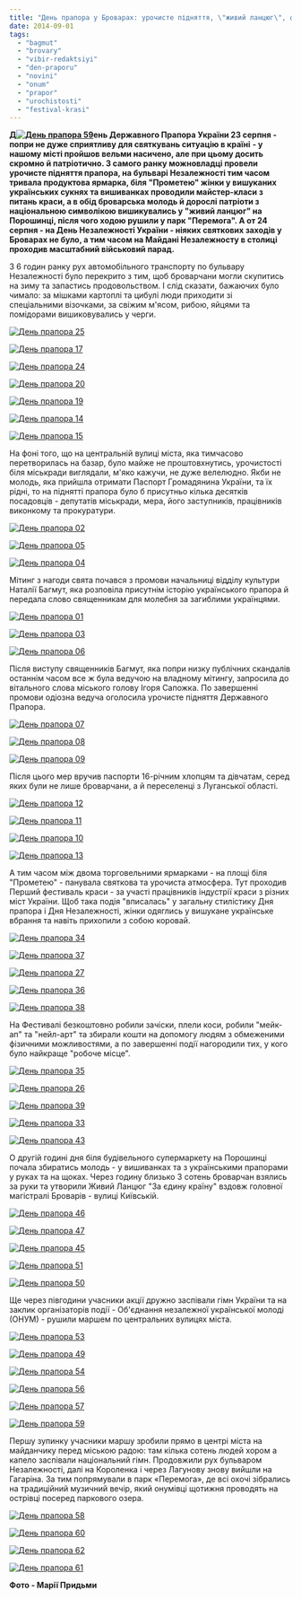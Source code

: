 ```yaml
---
title: "День прапора у Броварах: урочисте підняття, \"живий ланцюг\", фестиваль краси та ярмарки - ФОТО"
date: 2014-09-01
tags: 
  - "bagmut"
  - "brovary"
  - "vibir-redaktsiyi"
  - "den-praporu"
  - "novini"
  - "onum"
  - "prapor"
  - "urochistosti"
  - "festival-krasi"
---
```


**Д[![День прапора 59](https://mpz.brovary.org/wp-content/uploads/2014/09/Den-prapora-59.jpg)](https://mpz.brovary.org/wp-content/uploads/2014/09/Den-prapora-59.jpg)ень Державного Прапора України 23 серпня - попри не дуже сприятливу для святкувань ситуацію в країні** **- **у нашому місті** пройшов вельми насичено, але при цьому досить скромно й патріотично. З самого ранку можновладці провели урочисте підняття прапора, на бульварі Незалежності тим часом тривала продуктова ярмарка, біля "Прометею" жінки у вишуканих українських сукнях та вишиванках проводили майстер-класи з питань краси, а в обід броварська молодь й дорослі патріоти з національною символікою вишикувались у "живий ланцюг" на Порошинці, після чого ходою рушили у парк "Перемога". А от 24 серпня - на День Незалежності України - ніяких святкових заходів у Броварах не було, а тим часом на Майдані Незалежносту в столиці проходив масштабний військовий парад.**

З 6 годин ранку рух автомобільного транспорту по бульвару Незалежності було перекрито з тим, щоб броварчани могли скупитись на зиму та запастись продовольством. І слід сказати, бажаючих було чимало: за мішками картоплі та цибулі люди приходити зі спеціальними візочками, за свіжим м'ясом, рибою, яйцями та помідорами вишиковувались у черги.

[![День прапора 25](https://mpz.brovary.org/wp-content/uploads/2014/09/Den-prapora-25.jpg)](https://mpz.brovary.org/wp-content/uploads/2014/09/Den-prapora-25.jpg)

[![День прапора 17](https://mpz.brovary.org/wp-content/uploads/2014/09/Den-prapora-17.jpg)](https://mpz.brovary.org/wp-content/uploads/2014/09/Den-prapora-17.jpg)

[![День прапора 24](https://mpz.brovary.org/wp-content/uploads/2014/09/Den-prapora-24.jpg)](https://mpz.brovary.org/wp-content/uploads/2014/09/Den-prapora-24.jpg)

[![День прапора 20](https://mpz.brovary.org/wp-content/uploads/2014/09/Den-prapora-20.jpg)](https://mpz.brovary.org/wp-content/uploads/2014/09/Den-prapora-20.jpg)

[![День прапора 19](https://mpz.brovary.org/wp-content/uploads/2014/09/Den-prapora-19.jpg)](https://mpz.brovary.org/wp-content/uploads/2014/09/Den-prapora-19.jpg)

[![День прапора 14](https://mpz.brovary.org/wp-content/uploads/2014/09/Den-prapora-14.jpg)](https://mpz.brovary.org/wp-content/uploads/2014/09/Den-prapora-14.jpg)

[![День прапора 15](https://mpz.brovary.org/wp-content/uploads/2014/09/Den-prapora-15.jpg)](https://mpz.brovary.org/wp-content/uploads/2014/09/Den-prapora-15.jpg)

На фоні того, що на центральній вулиці міста, яка тимчасово перетворилась на базар, було майже не проштовхнутись, урочистості біля міськради виглядали, м'яко кажучи, не дуже велелюдно. Якби не молодь, яка прийшла отримати Паспорт Громадянина України, та їх рідні, то на піднятті прапора було б присутньо кілька десятків посадовців - депутатів міськради, мера, його заступників, працівників виконкому та прокуратури.

[![День прапора 02](https://mpz.brovary.org/wp-content/uploads/2014/09/Den-prapora-02.jpg)](https://mpz.brovary.org/wp-content/uploads/2014/09/Den-prapora-02.jpg)

[![День прапора 05](https://mpz.brovary.org/wp-content/uploads/2014/09/Den-prapora-05.jpg)](https://mpz.brovary.org/wp-content/uploads/2014/09/Den-prapora-05.jpg)

[![День прапора 04](https://mpz.brovary.org/wp-content/uploads/2014/09/Den-prapora-04.jpg)](https://mpz.brovary.org/wp-content/uploads/2014/09/Den-prapora-04.jpg)

Мітинг з нагоди свята почався з промови начальниці відділу культури Наталії Багмут, яка розповіла присутнім історію українського прапора й передала слово священникам для молебня за загиблими українцями.

[![День прапора 01](https://mpz.brovary.org/wp-content/uploads/2014/09/Den-prapora-01.jpg)](https://mpz.brovary.org/wp-content/uploads/2014/09/Den-prapora-01.jpg)

[![День прапора 03](https://mpz.brovary.org/wp-content/uploads/2014/09/Den-prapora-03.jpg)](https://mpz.brovary.org/wp-content/uploads/2014/09/Den-prapora-03.jpg)

[![День прапора 06](https://mpz.brovary.org/wp-content/uploads/2014/09/Den-prapora-06.jpg)](https://mpz.brovary.org/wp-content/uploads/2014/09/Den-prapora-06.jpg)

Після виступу священників Багмут, яка попри низку публічних скандалів останнім часом все ж була ведучою на владному мітингу, запросила до вітального слова міського голову Ігоря Сапожка. По завершенні промови одіозна ведуча оголосила урочисте підняття Державного Прапора.

[![День прапора 07](https://mpz.brovary.org/wp-content/uploads/2014/09/Den-prapora-07.jpg)](https://mpz.brovary.org/wp-content/uploads/2014/09/Den-prapora-07.jpg)

[![День прапора 08](https://mpz.brovary.org/wp-content/uploads/2014/09/Den-prapora-08.jpg)](https://mpz.brovary.org/wp-content/uploads/2014/09/Den-prapora-08.jpg)

[![День прапора 09](https://mpz.brovary.org/wp-content/uploads/2014/09/Den-prapora-09.jpg)](https://mpz.brovary.org/wp-content/uploads/2014/09/Den-prapora-09.jpg)

Після цього мер вручив паспорти 16-річним хлопцям та дівчатам, серед яких були не лише броварчани, а й переселенці з Луганської області.

[![День прапора 12](https://mpz.brovary.org/wp-content/uploads/2014/09/Den-prapora-12.jpg)](https://mpz.brovary.org/wp-content/uploads/2014/09/Den-prapora-12.jpg)

[![День прапора 11](https://mpz.brovary.org/wp-content/uploads/2014/09/Den-prapora-11.jpg)](https://mpz.brovary.org/wp-content/uploads/2014/09/Den-prapora-11.jpg)

[![День прапора 10](https://mpz.brovary.org/wp-content/uploads/2014/09/Den-prapora-10.jpg)](https://mpz.brovary.org/wp-content/uploads/2014/09/Den-prapora-10.jpg)

[![День прапора 13](https://mpz.brovary.org/wp-content/uploads/2014/09/Den-prapora-13.jpg)](https://mpz.brovary.org/wp-content/uploads/2014/09/Den-prapora-13.jpg)

А тим часом між двома торговельними ярмарками - на площі біля "Прометею" - панувала святкова та урочиста атмосфера. Тут проходив Перший фестиваль краси - за участі працівників індустрії краси з різних міст України. Щоб така подія "вписалась" у загальну стилістику Дня прапора і Дня Незалежності, жінки одяглись у вишукане українське вбрання та навіть прихопили з собою коровай.

[![День прапора 34](https://mpz.brovary.org/wp-content/uploads/2014/09/Den-prapora-34.jpg)](https://mpz.brovary.org/wp-content/uploads/2014/09/Den-prapora-34.jpg)

[![День прапора 37](https://mpz.brovary.org/wp-content/uploads/2014/09/Den-prapora-37.jpg)](https://mpz.brovary.org/wp-content/uploads/2014/09/Den-prapora-37.jpg)

[![День прапора 27](https://mpz.brovary.org/wp-content/uploads/2014/09/Den-prapora-27.jpg)](https://mpz.brovary.org/wp-content/uploads/2014/09/Den-prapora-27.jpg)

[![День прапора 36](https://mpz.brovary.org/wp-content/uploads/2014/09/Den-prapora-36.jpg)](https://mpz.brovary.org/wp-content/uploads/2014/09/Den-prapora-36.jpg)

[![День прапора 38](https://mpz.brovary.org/wp-content/uploads/2014/09/Den-prapora-38.jpg)](https://mpz.brovary.org/wp-content/uploads/2014/09/Den-prapora-38.jpg)

На Фестивалі безкоштовно робили зачіски, плели коси, робили "мейк-ап" та "нейл-арт" та збирали кошти на допомогу людям з обмеженими фізичними можливостями, а по завершенні події нагородили тих, у кого було найкраще "робоче місце".

[![День прапора 35](https://mpz.brovary.org/wp-content/uploads/2014/09/Den-prapora-35.jpg)](https://mpz.brovary.org/wp-content/uploads/2014/09/Den-prapora-35.jpg)

[![День прапора 26](https://mpz.brovary.org/wp-content/uploads/2014/09/Den-prapora-26.jpg)](https://mpz.brovary.org/wp-content/uploads/2014/09/Den-prapora-26.jpg)

[![День прапора 39](https://mpz.brovary.org/wp-content/uploads/2014/09/Den-prapora-39.jpg)](https://mpz.brovary.org/wp-content/uploads/2014/09/Den-prapora-39.jpg)

[![День прапора 33](https://mpz.brovary.org/wp-content/uploads/2014/09/Den-prapora-33.jpg)](https://mpz.brovary.org/wp-content/uploads/2014/09/Den-prapora-33.jpg)

[![День прапора 43](https://mpz.brovary.org/wp-content/uploads/2014/09/Den-prapora-43.jpg)](https://mpz.brovary.org/wp-content/uploads/2014/09/Den-prapora-43.jpg)

О другій годині дня біля будівельного супермаркету на Порошинці почала збиратись молодь - у вишиванках та з українськими прапорами у руках та на щоках. Через годину близько 3 сотень броварчан взялись за руки та утворили Живий Ланцюг "За єдину країну" вздовж головної магістралі Броварів - вулиці Київській.

[![День прапора 46](https://mpz.brovary.org/wp-content/uploads/2014/09/Den-prapora-46.jpg)](https://mpz.brovary.org/wp-content/uploads/2014/09/Den-prapora-46.jpg)

[![День прапора 47](https://mpz.brovary.org/wp-content/uploads/2014/09/Den-prapora-47.jpg)](https://mpz.brovary.org/wp-content/uploads/2014/09/Den-prapora-47.jpg)

[![День прапора 45](https://mpz.brovary.org/wp-content/uploads/2014/09/Den-prapora-45.jpg)](https://mpz.brovary.org/wp-content/uploads/2014/09/Den-prapora-45.jpg)

[![День прапора 51](https://mpz.brovary.org/wp-content/uploads/2014/09/Den-prapora-51.jpg)](https://mpz.brovary.org/wp-content/uploads/2014/09/Den-prapora-51.jpg)

[![День прапора 50](https://mpz.brovary.org/wp-content/uploads/2014/09/Den-prapora-50.jpg)](https://mpz.brovary.org/wp-content/uploads/2014/09/Den-prapora-50.jpg)

Ще через півгодини учасники акції дружно заспівали гімн України та на заклик організаторів події - Об'єднання незалежної української молоді (ОНУМ) - рушили маршем по центральних вулицях міста.

[![День прапора 53](https://mpz.brovary.org/wp-content/uploads/2014/09/Den-prapora-53.jpg)](https://mpz.brovary.org/wp-content/uploads/2014/09/Den-prapora-53.jpg)

[![День прапора 49](https://mpz.brovary.org/wp-content/uploads/2014/09/Den-prapora-49.jpg)](https://mpz.brovary.org/wp-content/uploads/2014/09/Den-prapora-49.jpg)

[![День прапора 54](https://mpz.brovary.org/wp-content/uploads/2014/09/Den-prapora-54.jpg)](https://mpz.brovary.org/wp-content/uploads/2014/09/Den-prapora-54.jpg)

[![День прапора 56](https://mpz.brovary.org/wp-content/uploads/2014/09/Den-prapora-56.jpg)](https://mpz.brovary.org/wp-content/uploads/2014/09/Den-prapora-56.jpg)

[![День прапора 57](https://mpz.brovary.org/wp-content/uploads/2014/09/Den-prapora-57.jpg)](https://mpz.brovary.org/wp-content/uploads/2014/09/Den-prapora-57.jpg)

[![День прапора 59](https://mpz.brovary.org/wp-content/uploads/2014/09/Den-prapora-59.jpg)](https://mpz.brovary.org/wp-content/uploads/2014/09/Den-prapora-59.jpg)

Першу зупинку учасники маршу зробили прямо в центрі міста на майданчику перед міською радою: там кілька сотень людей хором а капело заспівали національний гімн. Продовжили рух бульваром Незалежності, далі на Короленка і через Лагунову знову вийшли на Гагаріна. За тим попрямували в парк «Перемога», де всі охочі зібрались на традиційний музичний вечір, який онумівці щотижня проводять на острівці посеред паркового озера.

[![День прапора 58](https://mpz.brovary.org/wp-content/uploads/2014/09/Den-prapora-58.jpg)](https://mpz.brovary.org/wp-content/uploads/2014/09/Den-prapora-58.jpg)

[![День прапора 60](https://mpz.brovary.org/wp-content/uploads/2014/09/Den-prapora-60.jpg)](https://mpz.brovary.org/wp-content/uploads/2014/09/Den-prapora-60.jpg)

[![День прапора 62](https://mpz.brovary.org/wp-content/uploads/2014/09/Den-prapora-62.jpg)](https://mpz.brovary.org/wp-content/uploads/2014/09/Den-prapora-62.jpg)

[![День прапора 61](https://mpz.brovary.org/wp-content/uploads/2014/09/Den-prapora-61.jpg)](https://mpz.brovary.org/wp-content/uploads/2014/09/Den-prapora-61.jpg)

**Фото - Марії Придьми**
